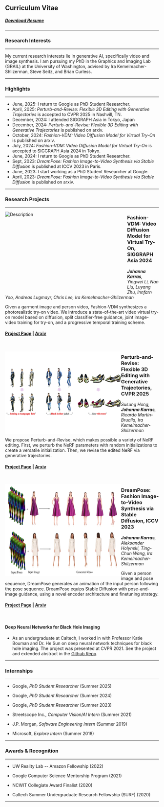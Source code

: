 ## Curriculum Vitae

##### [Download Resume](/files/Resume.pdf) 


---
### Research Interests

---

My current research interests lie in generative AI, specifically video and image synthesis. I am pursuing my PhD in the Graphics and Imaging Lab (GRAIL) at the University of Washington, advised by Ira Kemelmacher-Shlizerman, Steve Seitz, and Brian Curless.

---
### Highlights
---
*  June, 2025: I return to Google as PhD Student Researcher.
*  April, 2025: *Perturb-and-Revise: Flexible 3D Editing with Generative Trajectories* is accepted to CVPR 2025 in Nashvill, TN.
*  December, 2024: I attended SIGGRAPH Asia in Tokyo, Japan
*  December, 2024: *Perturb-and-Revise: Flexible 3D Editing with Generative Trajectories* is published on arxiv.
*  October, 2024: *Fashion-VDM: Video Diffusion Model for Virtual Try-On* is published on arxiv.
*  July, 2024: *Fashion-VDM: Video Diffusion Model for Virtual Try-On* is accepted to SIGGRAPH Asia 2024 in Tokyo.
*  June, 2024: I return to Google as PhD Student Researcher.
*  Sept, 2023: *DreamPose: Fashion Image-to-Video Synthesis via Stable Diffusion* is published at ICCV 2023 in Paris.
*  June, 2023: I start working as a PhD Student Researcher at Google.
*  April, 2023: *DreamPose: Fashion Image-to-Video Synthesis via Stable Diffusion* is published on arxiv.

---

### Research Projects

---

<p>
  <img src="images/twitter_demo_short.gif" alt="Description" align="left" width="400" height="270">
  <h3>Fashion-VDM: Video Diffusion Model for Virtual Try-On, SIGGRAPH Asia 2024</h3>
  <p><i><b>Johanna Karras</b>, Yingwei Li, Nan Liu, Luyang Zhu, Innfarn Yoo, Andreas Lugmayr, Chris Lee, Ira Kemelmacher-Shlizerman</i></p>
  Given a garment image and person video, Fashion-VDM synthesizes a photorealistic try-on video. We introduce a state-of-the-art video virtual try-on model based on diffusion, split classifier-free guidance, joint image-video training for try-on, and a progressive temporal training scheme.
</p>

#### [Project Page](https://johannakarras.github.io/Fashion-VDM/) | [Arxiv](https://arxiv.org/abs/2411.00225)

<br>
<p></p>

<p>
  <img src="images/perturb_and_revise_2.png" alt="Description" align="left" width="380" height="270">
  <h3>Perturb-and-Revise: Flexible 3D Editing with Generative Trajectories, CVPR 2025</h3>
  <p><i>Susung Hong, <b>Johanna Karras</b>, Ricardo Martin-Brualla, Ira Kemelmacher-Shlizerman</i></p>
  <p>We propose Perturb-and-Revise, which makes possible a variety of NeRF editing. First, we perturb the NeRF parameters with random initializations to create a versatile initialization. Then, we revise the edited NeRF via generative trajectories.</p>
</p>

#### [Project Page](https://susunghong.github.io/Perturb-and-Revise/) | [Arxiv](https://arxiv.org/abs/2412.05279)

<br>
<p></p>

<p>
  <img src="images/DreamPose.png" alt="Description" align="left" width="380" height="300">
  <h3>DreamPose: Fashion Image-to-Video Synthesis via Stable Diffusion, ICCV 2023</h3>
  <p><i><b>Johanna Karras</b>, Aleksander Holynski, Ting-Chun Wang, Ira Kemelmacher-Shlizerman</i></p>
  <p>Given a person image and pose sequence, DreamPose generates an animation of the input person following the pose sequence. DreamPose equips Stable Diffusion with pose-and-image guidance, using a novel encoder architecture and finetuning strategy.</p>
</p>

#### [Project Page](https://grail.cs.washington.edu/projects/dreampose/) | [Arxiv](https://arxiv.org/abs/2304.06025)

<br>
<p></p>

#### Deep Neural Networks for Black Hole Imaging

* As an undergraduate at Caltech, I worked in with Professor Katie Bouman and Dr. He Sun on deep neural network techniques for black hole imaging. The project was presented at CVPR 2021. See the project and extended abstract in the [Github Repo](https://github.com/johannakarras/Deep-Neural-Networks-for-Black-Hole-Imaging).

---

### Internships

---
* Google, *PhD Student Researcher* (Summer 2025)

* Google, *PhD Student Researcher* (Summer 2024)
  
* Google, *PhD Student Researcher* (Summer 2023)

* Streetscope Inc., *Computer Vision/AI Intern* (Summer 2021)

* J.P. Morgan, *Software Engineering Intern* (Summer 2019)

* Microsoft, *Explore Intern* (Summer 2018)


---
### Awards & Recognition

---

* UW Reality Lab -- Amazon Fellowship (2022)

* Google Computer Science Mentorship Program (2021)

* NCWIT Collegiate Award Finalist (2020)

* Caltech Summer Undergraduate Research Fellowship (SURF) (2020)

---
